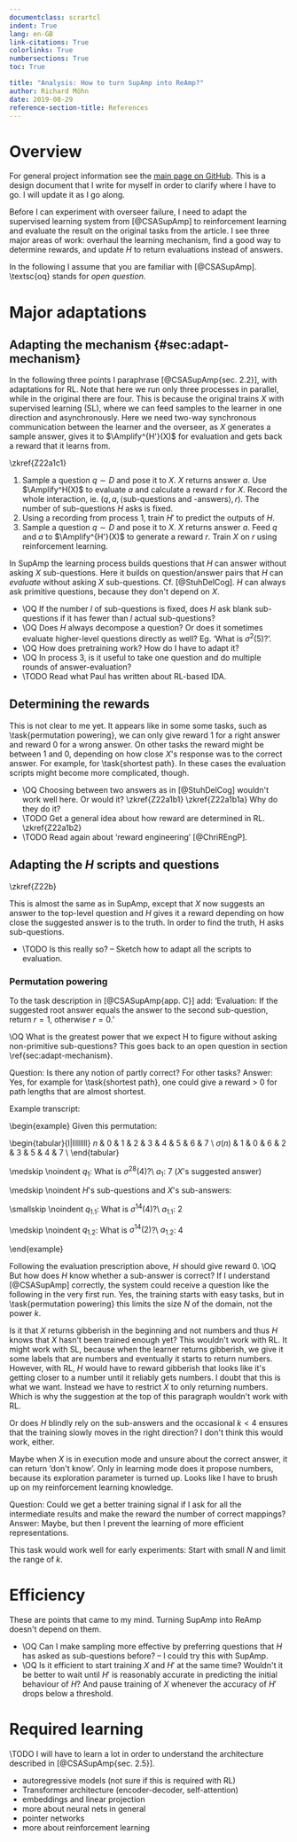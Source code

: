 ```yaml
---
documentclass: scrartcl
indent: True
lang: en-GB
link-citations: True
colorlinks: True
numbersections: True
toc: True

title: "Analysis: How to turn SupAmp into ReAmp?"
author: Richard Möhn
date: 2019-08-29
reference-section-title: References
---
```


# Overview

For general project information see the [main page on
GitHub](https://github.com/rmoehn/farlamp/). This is a design document that I
write for myself in order to clarify where I have to go. I will update it as I
go along.

Before I can experiment with overseer failure, I need to adapt the supervised
learning system from [@CSASupAmp] to reinforcement learning and evaluate the
result on the original tasks from the article. I see three major areas of work:
overhaul the learning mechanism, find a good way to determine rewards, and
update $H$ to return evaluations instead of answers.

In the following I assume that you are familiar with [@CSASupAmp]. \textsc{oq}
stands for *open question*.


# Major adaptations

## Adapting the mechanism {#sec:adapt-mechanism}

In the following three points I paraphrase [@CSASupAmp{sec. 2.2}], with
adaptations for RL. Note that here we run only three processes in parallel,
while in the original there are four. This is because the original trains $X$
    with supervised learning (SL), where we can feed samples to the learner in
    one direction and asynchronously. Here we need two-way synchronous
    communication between the learner and the overseer, as $X$ generates a
    sample answer, gives it to $\Amplify^{H'}(X)$ for evaluation and gets back a
    reward that it learns from.

\zkref{Z22a1c1}

1. Sample a question $q \sim D$ and pose it to $X$. $X$ returns answer $a$. Use
   $\Amplify^H(X)$ to evaluate $a$ and calculate a reward $r$ for $X$. Record
   the whole interaction, ie. $(q, a, \left<\text{sub-questions and
   -answers}\right>, r)$. The number of sub-questions $H$ asks is fixed.
2. Using a recording from process 1, train $H'$ to predict the outputs of $H$.
3. Sample a question $q \sim D$ and pose it to $X$. $X$ returns answer $a$.
   Feed $q$ and $a$ to $\Amplify^{H'}(X)$ to generate a reward $r$. Train $X$ on
   $r$ using reinforcement learning.

In SupAmp the learning process builds questions that $H$ can answer without
asking $X$ sub-questions. Here it builds on question/answer pairs that $H$ can
*evaluate* without asking $X$ sub-questions. Cf. [@StuhDelCog]. $H$ can always
ask primitive questions, because they don't depend on $X$.

- \OQ If the number $l$ of sub-questions is fixed, does $H$ ask blank
  sub-questions if it has fewer than $l$ actual sub-questions?
- \OQ Does $H$ always decompose a question? Or does it sometimes evaluate
  higher-level questions directly as well? Eg. ‘What is $\sigma^2(5)$?’.
- \OQ How does pretraining work? How do I have to adapt it?
- \OQ In process 3, is it useful to take one question and do multiple rounds of
  answer-evaluation?
- \TODO Read what Paul has written about RL-based IDA.


## Determining the rewards

This is not clear to me yet. It appears like in some some tasks, such as
\task{permutation powering}, we can only give reward 1 for a right answer and
reward 0 for a wrong answer. On other tasks the reward might be between 1 and 0,
depending on how close $X$'s response was to the correct answer. For example,
for \task{shortest path}. In these cases the evaluation scripts might become
    more complicated, though.

- \OQ Choosing between two answers as in [@StuhDelCog] wouldn't work well here. Or
  would it? \zkref{Z22a1b1} \zkref{Z22a1b1a} Why do they do it?
- \TODO Get a general idea about how reward are determined in RL.
  \zkref{Z22a1b2}
- \TODO Read again about ‘reward engineering’ [@ChriREngP].


## Adapting the $H$ scripts and questions

\zkref{Z22b}

This is almost the same as in SupAmp, except that $X$ now suggests an answer to
the top-level question and $H$ gives it a reward depending on how close the
suggested answer is to the truth. In order to find the truth, H asks
sub-questions.

- \TODO Is this really so? – Sketch how to adapt all the scripts to evaluation.


### Permutation powering

To the task description in [@CSASupAmp{app. C}] add: ‘Evaluation: If the
suggested root answer equals the answer to the second sub-question, return $r =
1$, otherwise $r = 0$.’

\OQ What is the greatest power that we expect H to figure without asking
non-primitive sub-questions? This goes back to an open question in section
\ref{sec:adapt-mechanism}.

Question: Is there any notion of partly correct? For other tasks? Answer: Yes,
for example for \task{shortest path}, one could give a reward > 0 for path
    lengths that are almost shortest.

Example transcript:

\begin{example}
Given this permutation:

\begin{tabular}{l|llllllll}
$n$         & 0 & 1 & 2 & 3 & 4 & 5 & 6 & 7 \\
$\sigma(n)$ & 1 & 0 & 6 & 2 & 3 & 5 & 4 & 7 \\
\end{tabular}

\medskip
\noindent $q_1$: What is $\sigma^{28}(4)$?\\
$a_1$: 7 ($X$'s suggested answer)

\medskip
\noindent $H$'s sub-questions and $X$'s sub-answers:

\smallskip
\noindent $q_{1.1}$: What is $\sigma^{14}(4)$?\\
$a_{1.1}$: 2

\medskip
\noindent $q_{1.2}$: What is $\sigma^{14}(2)$?\\
$a_{1.2}$: 4

\end{example}

<!-- This is where the whole Markdown thing breaks down. Even more when I want
to use Pandoc-style citations inside LaTeX environments. At some point I'll have
to convert the whole thing to LaTeX. -->

Following the evaluation prescription above, $H$ should give reward 0.
\OQ But how does $H$ know whether a sub-answer is correct? If I understand
[@CSASupAmp] correctly, the system could receive a question like the following
in the very first run. Yes, the training starts with easy tasks, but in
\task{permutation powering} this limits the size $N$ of the domain, not the
power $k$.

Is it that $X$ returns gibberish in the beginning and not numbers and thus $H$
knows that $X$ hasn't been trained enough yet? This wouldn't work with RL. It
might work with SL, because when the learner returns gibberish, we give it some
labels that are numbers and eventually it starts to return numbers. However,
with RL, $H$ would have to reward gibberish that looks like it's getting closer
to a number until it reliably gets numbers. I doubt that this is what we want.
Instead we have to restrict $X$ to only returning numbers. Which is why the
suggestion at the top of this paragraph wouldn't work with RL.

Or does $H$ blindly rely on the sub-answers and the occasional $k < 4$ ensures
that the training slowly moves in the right direction? I don't think this would
work, either.

Maybe when $X$ is in execution mode and unsure about the correct answer, it can
return ‘don't know’. Only in learning mode does it propose numbers, because its
exploration parameter is turned up. Looks like I have to brush up on my
reinforcement learning knowledge.

Question: Could we get a better training signal if I ask for all the
intermediate results and make the reward the number of correct mappings? Answer:
Maybe, but then I prevent the learning of more efficient representations.

This task would work well for early experiments: Start with small $N$ and limit
the range of $k$.


# Efficiency

These are points that came to my mind. Turning SupAmp into ReAmp doesn't depend
on them.

- \OQ Can I make sampling more effective by preferring questions that $H$ has
  asked as sub-questions before? – I could try this with SupAmp.
- \OQ Is it efficient to start training $X$ and $H'$ at the same time? Wouldn't
  it be better to wait until $H'$ is reasonably accurate in predicting the
  initial behaviour of $H$? And pause training of $X$ whenever the accuracy of
  $H'$ drops below a threshold.


# Required learning

\TODO I will have to learn a lot in order to understand the architecture
described in [@CSASupAmp{sec. 2.5}].

- autoregressive models (not sure if this is required with RL)
- Transformer architecture (encoder-decoder, self-attention)
- embeddings and linear projection
- more about neural nets in general
- pointer networks
- more about reinforcement learning

